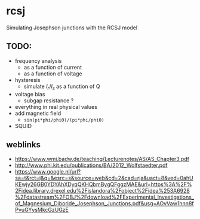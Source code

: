 # rcsj
Simulating Josephson junctions with the RCSJ model

## TODO:
* frequency analysis
	* as a function of current
	* as a function of voltage
* hysteresis
	* simulate $I_r/I_s$ as a function of Q
* voltage bias
	* subgap resistance ?
* everything in real physical values
* add magnetic field
	* ```sin(pi*phi/phi0)/(pi*phi/phi0)```
* SQUID

## weblinks
* <https://www.wmi.badw.de/teaching/Lecturenotes/AS/AS_Chapter3.pdf>
* <http://www.phi.kit.edu/publications/BA/2012_Wolfstaedter.pdf>
* <https://www.google.nl/url?sa=t&rct=j&q=&esrc=s&source=web&cd=2&cad=rja&uact=8&ved=0ahUKEwjy26GB0YDYAhXDyqQKHQbmBygQFggzMAE&url=https%3A%2F%2Fidea.library.drexel.edu%2Fislandora%2Fobject%2Fidea%253A6928%2Fdatastream%2FOBJ%2Fdownload%2FExperimental_Investigations_of_Magnesium_Diboride_Josephson_Junctions.pdf&usg=AOvVaw1hnn8fPvuGYysMkcGzUGzE>

